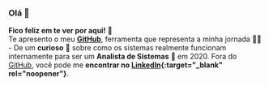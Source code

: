### Olá 👋
**Fico feliz em te ver por aqui!** :star_struck: <br> Te apresento o meu [**GitHub**](https://github.com/valdir-ti?tab=repositories), ferramenta que representa a minha jornada :running_man: - De um **curioso** :thinking: sobre como os sistemas realmente funcionam internamente para ser um **Analista de Sistemas** :dart: em 2020. Fora do [GitHub](https://github.com/valdir-ti/), você pode me **encontrar no [LinkedIn](https://www.linkedin.com/in/valdirti/){:target="_blank" rel="noopener"}**.
